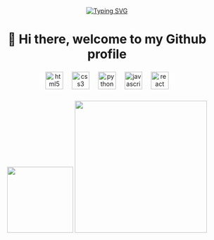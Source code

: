 
<div align=center>
  
  [![Typing SVG](https://readme-typing-svg.demolab.com/?lines=I'm+Guilherme,+Front-End+Developer)](https://git.io/typing-svg)
  
</div>

<h1 align="center">👋 Hi there, welcome to my Github profile</h1>

###

<div align="center">
  <img src="https://cdn.jsdelivr.net/gh/devicons/devicon/icons/html5/html5-original.svg" height="40" alt="html5 logo"  />
  <img width="12" />
  <img src="https://cdn.jsdelivr.net/gh/devicons/devicon/icons/css3/css3-original.svg" height="40" alt="css3 logo"  />
  <img width="12" />
  <img src="https://cdn.jsdelivr.net/gh/devicons/devicon/icons/python/python-original.svg" height="40" alt="python logo"  />
  <img width="12" />
  <img src="https://cdn.jsdelivr.net/gh/devicons/devicon/icons/javascript/javascript-original.svg" height="40" alt="javascript logo"  />
  <img width="12" />
  <img src="https://cdn.jsdelivr.net/gh/devicons/devicon/icons/react/react-original.svg" height="40" alt="react logo"  />
</div>

###

<div align="center">
  <img src="https://github-readme-stats.vercel.app/api/top-langs?username=guilherme23x&locale=en&hide_title=false&layout=compact&card_width=320&langs_count=5&theme=dracula&hide_border=false&order=2" height="150"  />
 
  <img src="https://github-readme-activity-graph.vercel.app/graph?username=guilherme23x&radius=16&theme=react&area=true&order=5" height="300"  />
</div>

###

